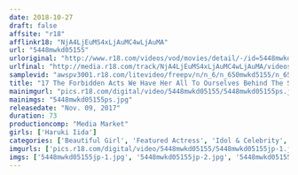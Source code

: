 ```yaml
---
date: 2018-10-27
draft: false
affsite: "r18"
afflinkr18: "NjA4LjEuMS4xLjAuMC4wLjAuMA"
url: "5448mwkd05155"
urloriginal: "http://www.r18.com/videos/vod/movies/detail/-/id=5448mwkd05155"
urlfinal: "http://media.r18.com/track/NjA4LjEuMS4xLjAuMC4wLjAuMA/videos/vod/movies/detail/-/id=5448mwkd05155"
samplevid: "awspv3001.r18.com/litevideo/freepv/n/n_6/n_650mwkd5155/n_650mwkd5155_dmb_w.mp4"
title: "17 The Forbidden Acts We Have Her All To Ourselves Behind The Scenes (2) Haruki Iida"
mainimgurl: "pics.r18.com/digital/video/5448mwkd05155/5448mwkd05155ps.jpg"
mainimgs: "5448mwkd05155ps.jpg"
releasedate: "Nov. 09, 2017"
duration: 73
productioncomp: "Media Market"
girls: ['Haruki Iida']
categories: ['Beautiful Girl', 'Featured Actress', 'Idol & Celebrity', 'Idol Video', 'Hi-Def', 'Sale (limited time)']
imgurls: ['pics.r18.com/digital/video/5448mwkd05155/5448mwkd05155jp-1.jpg', 'pics.r18.com/digital/video/5448mwkd05155/5448mwkd05155jp-2.jpg', 'pics.r18.com/digital/video/5448mwkd05155/5448mwkd05155jp-3.jpg', 'pics.r18.com/digital/video/5448mwkd05155/5448mwkd05155jp-4.jpg', 'pics.r18.com/digital/video/5448mwkd05155/5448mwkd05155jp-5.jpg', 'pics.r18.com/digital/video/5448mwkd05155/5448mwkd05155jp-6.jpg', 'pics.r18.com/digital/video/5448mwkd05155/5448mwkd05155jp-7.jpg', 'pics.r18.com/digital/video/5448mwkd05155/5448mwkd05155jp-8.jpg', 'pics.r18.com/digital/video/5448mwkd05155/5448mwkd05155jp-9.jpg', 'pics.r18.com/digital/video/5448mwkd05155/5448mwkd05155jp-10.jpg', 'pics.r18.com/digital/video/5448mwkd05155/5448mwkd05155jp-11.jpg', 'pics.r18.com/digital/video/5448mwkd05155/5448mwkd05155jp-12.jpg', 'pics.r18.com/digital/video/5448mwkd05155/5448mwkd05155jp-13.jpg', 'pics.r18.com/digital/video/5448mwkd05155/5448mwkd05155jp-14.jpg', 'pics.r18.com/digital/video/5448mwkd05155/5448mwkd05155jp-15.jpg', 'pics.r18.com/digital/video/5448mwkd05155/5448mwkd05155jp-16.jpg', 'pics.r18.com/digital/video/5448mwkd05155/5448mwkd05155jp-17.jpg', 'pics.r18.com/digital/video/5448mwkd05155/5448mwkd05155jp-18.jpg', 'pics.r18.com/digital/video/5448mwkd05155/5448mwkd05155jp-19.jpg', 'pics.r18.com/digital/video/5448mwkd05155/5448mwkd05155jp-20.jpg']
imgs: ['5448mwkd05155jp-1.jpg', '5448mwkd05155jp-2.jpg', '5448mwkd05155jp-3.jpg', '5448mwkd05155jp-4.jpg', '5448mwkd05155jp-5.jpg', '5448mwkd05155jp-6.jpg', '5448mwkd05155jp-7.jpg', '5448mwkd05155jp-8.jpg', '5448mwkd05155jp-9.jpg', '5448mwkd05155jp-10.jpg', '5448mwkd05155jp-11.jpg', '5448mwkd05155jp-12.jpg', '5448mwkd05155jp-13.jpg', '5448mwkd05155jp-14.jpg', '5448mwkd05155jp-15.jpg', '5448mwkd05155jp-16.jpg', '5448mwkd05155jp-17.jpg', '5448mwkd05155jp-18.jpg', '5448mwkd05155jp-19.jpg', '5448mwkd05155jp-20.jpg']
---
```

